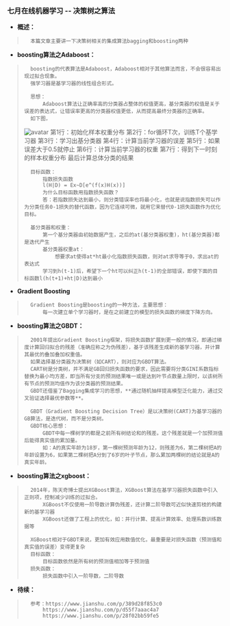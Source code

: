 ### 七月在线机器学习 -- 决策树之算法
- **概述：**
>
>       本篇文章主要讲一下决策树相关的集成算法bagging和boosting两种
>
>

- **boosting算法之Adaboost：**
>
>       boosting的代表算法是Adaboost，Adaboost相对于其他算法而言，不会很容易出现过拟合现象。
>       强学习器是基学习器的线性组合形式。
>
>       思想：
>           Adaboost算法让正确率高的分类器占整体的权值更高，基分类器的权值是关于误差的表达式，让错误率更高的分类器权值更低，从而提高最终分类器的正确率。
>       如下图，
> ![avatar](https://github.com/nwaiting/wolf-ai/blob/master/wolf_others/pic/decision_tree_adaboost.jpg)
>           第1行：初始化样本权重分布
>           第2行：for循环T次，训练T个基学习器
>           第3行：学习出基分类器
>           第4行：计算当前学习器的误差
>           第5行：如果误差大于0.5就停止
>           第6行：计算当前学习器的权重
>           第7行：得到下一时刻的样本权重分布
>           最后计算总体分类的结果
>
>       目标函数：
>           指数损失函数
>           l(H|D) = Ex~D[e^(f(x)H(x))]
>           为什么目标函数用指数损失函数？
>           答：若指数损失达到最小，则分类错误率也将最小化，也就是说指数损失可以作为分类任务0-1损失的替代函数，因为它连续可微，就用它来替代0-1损失函数作为优化目标。
>
>       基分类器和权重：
>           第一个基分类器由初始数据产生，之后的at(基分类器权重)，ht(基分类器)都是迭代产生
>           基分类器权重at：
>               想要求at使得at*ht最小化指数损失函数，则对at求导等于0，求出at的表达式
>           学习到h(t-1)后，希望下一个ht可以纠正h(t-1)的全部错误，即使下面的目标函数l(h(t+1)+ht|D)达到最小
>

- **Gradient Boosting**
>
>       Gradient Boosting是boosting的一种方法，主要思想：
>           每一次建立单个学习器时，是在之前建立的模型的损失函数的梯度下降方向。
>
>
>
>
>
>
>
>
>
>
>
>

- **boosting算法之GBDT：**
>
>       2001年提出Gradient Boosting框架，将损失函数扩展到更一般的情况，即通过梯度计算回归拟合的残差（准确应称之为伪残差），基于该残差生成新的基学习器，并计算其最优的叠加叠加权重值。
>       如果选择基分类器为决策树（如CART），则对应为GBDT算法。
>       CART树是分类树，并不满足GB回归损失函数的要求，因此需要将分类GINI系数指标替换为最小均方差，即当所有分支的预测结果唯一或是达到叶节点数量上限时，以该树所有节点的预测均值作为该分类器的预测结果。
>       GBDT还借鉴了Bagging集成学习的思想，**通过随机抽样提高模型泛化能力，通过交叉验证选择最优参数等**。
>
>       GBDT（Gradient Boosting Decision Tree）是以决策树(CART)为基学习器的GB算法，是迭代树，而不是分类树。
>       GBDT核心思想：
>           GBDT中每一棵树学的都是之前所有树结论和的残差。这个残差就是一个加预测值后能得真实值的累加量。
>           如：A的真实年龄为18岁，第一棵树预测年龄为12，则残差为6，第二棵树把A的年龄设置为6，如果第二棵树把A分到了6岁的叶子节点，那么累加两棵树的结论就是A的真实年龄。
>
>

- **boosting算法之xgboost：**
>
>       2014年，陈天奇博士提出XGBoost算法，XGBoost算法在基学习器损失函数中引入正则项，控制减少训练的过拟合。
>           XGBoost不仅使用一阶导数计算伪残差，还计算二阶导数可近似快速剪枝的构建新的基学习器
>           XGBoost还做了工程上的优化，如：并行计算、提高计算效率、处理系数训练数据等
>
>       XGBoost相对于GBDT来说，更加有效应用数值优化，最重要是对损失函数（预测值和真实值的误差）变得更复杂
>       目标函数：
>           目标函数依然是所有树的预测值相加等于预测值
>       损失函数：
>           损失函数中引入一阶导数，二阶导数
>
>
>
>
>
>
>
>
>
>
>
>

- **待续：**
>       参考：https://www.jianshu.com/p/389d28f853c0
>           https://www.jianshu.com/p/d55f7aaac4a7
>           https://www.jianshu.com/p/28f02bb59fe5
>
>
>
>
>
>
>
>
>
>
>
>
>
>
>
